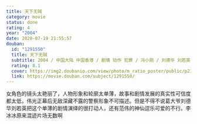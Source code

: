 ```yaml
---
title: 天下无贼
category: movie
status: done
rating: 4
year: "2004"
date: 2020-07-19 21:55:57
douban:
  id: "1291550"
  title: 天下无贼
  subtitle: 2004 / 中国大陆 中国香港 / 剧情 动作 犯罪 / 冯小刚 / 刘德华 刘若英
  rating: 8.1
  cover: https://img2.doubanio.com/view/photo/m_ratio_poster/public/p2191934463.jpg
  link: https://movie.douban.com/subject/1291550/
---
```


女角色的镜头太艳丽了，人物形象和轮廓太单薄，故事和剧情发展的真实性可信度都太低，伟光正幕后无敌深藏不露的警察形象不可描述。但是不得不说葛大爷刘德华刘若英把这个单薄的剧情演绎的很打动人，还有范伟的神仙逗乐可爱的不行。李冰冰原来混迹片场无数啊

